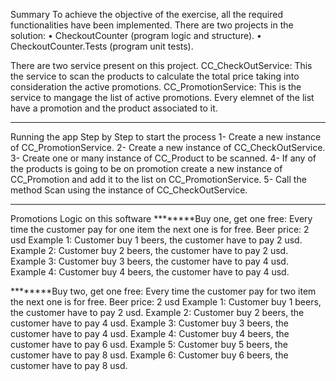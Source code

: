 Summary
To achieve the objective of the exercise, all the required functionalities have been implemented.
There are two projects in the solution:
•	CheckoutCounter (program logic and structure).
•	CheckoutCounter.Tests (program unit tests).

There are two service present on this project.
CC_CheckOutService: This the service to scan the products to calculate the total price taking into consideration the active promotions. 
CC_PromotionService: This is the service to mangage the list of active promotions. Every elemnet of the list have a promotion and the product associated to it.

*******************************************************************************************************************************************************************
Running the app
Step by Step to start the process
1- Create a new instance of CC_PromotionService.
2- Create a new instance of CC_CheckOutService.
3- Create one or many instance of CC_Product to be scanned.
4- If any of the products is going to be on promotion create a new instance of CC_Promotion and add it to the list on CC_PromotionService.
5- Call the method Scan using the instance of CC_CheckOutService.

*******************************************************************************************************************************************************************
Promotions Logic on this software 
********Buy one, get one free: Every time the customer pay for one item the next one is for free.
Beer price: 2 usd
Example 1:
Customer buy 1 beers, the customer have to pay 2 usd.
Example 2:
Customer buy 2 beers, the customer have to pay 2 usd.
Example 3:
Customer buy 3 beers, the customer have to pay 4 usd.
Example 4:
Customer buy 4 beers, the customer have to pay 4 usd.

********Buy two, get one free: Every time the customer pay for two item the next one is for free.
Beer price: 2 usd
Example 1:
Customer buy 1 beers, the customer have to pay 2 usd.
Example 2:
Customer buy 2 beers, the customer have to pay 4 usd.
Example 3:
Customer buy 3 beers, the customer have to pay 4 usd.
Example 4:
Customer buy 4 beers, the customer have to pay 6 usd.
Example 5:
Customer buy 5 beers, the customer have to pay 8 usd.
Example 6:
Customer buy 6 beers, the customer have to pay 8 usd.





